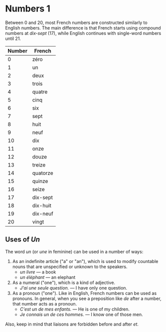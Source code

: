 # Numbers 1

Between 0 and 20, most French numbers are constructed similarly to English numbers. The main difference is that French starts using compound numbers at _dix-sept_ (17), while English continues with single-word numbers until 21.

<table>

<thead>

<tr>

<th>Number</th>

<th>French</th>

</tr>

</thead>

<tbody>

<tr>

<td>0</td>

<td>zéro</td>

</tr>

<tr>

<td>1</td>

<td>un</td>

</tr>

<tr>

<td>2</td>

<td>deux</td>

</tr>

<tr>

<td>3</td>

<td>trois</td>

</tr>

<tr>

<td>4</td>

<td>quatre</td>

</tr>

<tr>

<td>5</td>

<td>cinq</td>

</tr>

<tr>

<td>6</td>

<td>six</td>

</tr>

<tr>

<td>7</td>

<td>sept</td>

</tr>

<tr>

<td>8</td>

<td>huit</td>

</tr>

<tr>

<td>9</td>

<td>neuf</td>

</tr>

<tr>

<td>10</td>

<td>dix</td>

</tr>

<tr>

<td>11</td>

<td>onze</td>

</tr>

<tr>

<td>12</td>

<td>douze</td>

</tr>

<tr>

<td>13</td>

<td>treize</td>

</tr>

<tr>

<td>14</td>

<td>quatorze</td>

</tr>

<tr>

<td>15</td>

<td>quinze</td>

</tr>

<tr>

<td>16</td>

<td>seize</td>

</tr>

<tr>

<td>17</td>

<td>dix-sept</td>

</tr>

<tr>

<td>18</td>

<td>dix-huit</td>

</tr>

<tr>

<td>19</td>

<td>dix-neuf</td>

</tr>

<tr>

<td>20</td>

<td>vingt</td>

</tr>

</tbody>

</table>

## Uses of _Un_

The word _un_ (or _une_ in feminine) can be used in a number of ways:

1.  As an indefinite article ("a" or "an"), which is used to modify countable nouns that are unspecified or unknown to the speakers.
    *   _un livre_ — a book
    *   _un éléphant_ — an elephant
2.  As a numeral ("one"), which is a kind of adjective.
    *   _J'ai une seule question._ — I have only one question.
3.  As a pronoun ("one"). Like in English, French numbers can be used as pronouns. In general, when you see a preposition like _de_ after a number, that number acts as a pronoun.
    *   _C'est un de mes enfants._ — He is one of my children.
    *   _Je connais un de ces hommes._ — I know one of those men.

Also, keep in mind that liaisons are forbidden before and after _et_.